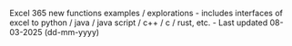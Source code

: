 Excel 365 new functions examples / explorations - includes interfaces of excel to python / java / java script / c++ / c / rust, etc. - Last updated 08-03-2025 (dd-mm-yyyy) 

